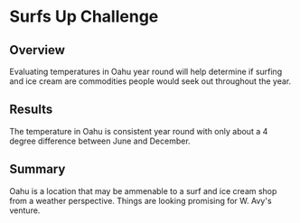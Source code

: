 # Surfs Up Challenge

## Overview
Evaluating temperatures in Oahu year round will help determine if surfing and ice cream are commodities people would seek out throughout the year.

## Results
The temperature in Oahu is consistent year round with only about a 4 degree difference between June and December. 

## Summary
 Oahu is a location that may be ammenable to a surf and ice cream shop from a weather perspective. Things are looking promising for W. Avy's venture.
